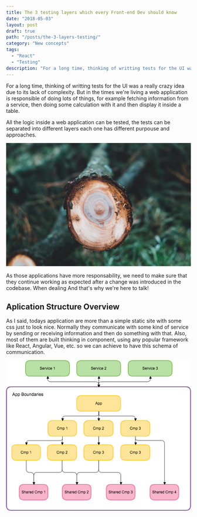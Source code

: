 ```yaml
---
title: The 3 testing layers which every Front-end Dev should know
date: "2018-05-03"
layout: post
draft: true
path: "/posts/the-3-layers-testing/"
category: "New concepts"
tags:
  - "React"
  - "Testing"
description: "For a long time, thinking of writting tests for the UI was a really crazy idea due to its lack of complexity. But in the times we're living a web application is responsible of doing lots of things, for example fetching information from a service, then doing some calculation with it and then display it inside a table."
---
```


For a long time, thinking of writting tests for the UI was a really crazy idea due to its lack of complexity. But in the times we're living a web application is responsible of doing lots of things, for example fetching information from a service, then doing some calculation with it and then display it inside a table.

All the logic inside a web application can be tested, the tests can be separated into different layers each one has different purpouse and approaches.

![Tree layers](./layers.jpg)

As those applications have more responsability, we need to make sure that they continue working as expected after a change was introduced in the codebase. When dealing And that's why we're here to talk!

## Aplication Structure Overview

As I said, todays application are more than a simple static site with some css just to look nice. Normally they communicate with some kind of service by sending or receiving information and then do something with that.
Also, most of them are built thinking in component, using any popular framework like React, Angular, Vue, etc. so we can achieve to have this schema of communication.

![Web Architecture](./webArchitecture.png)
